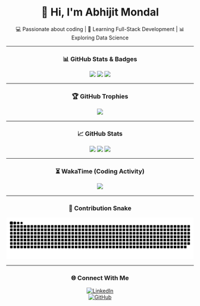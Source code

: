 <!-- Profile README for abhi5404 -->

<div align="center">

# 👋 Hi, I'm Abhijit Mondal  

💻 Passionate about coding | 🚀 Learning Full-Stack Development | 📊 Exploring Data Science  

---

### 📊 GitHub Stats & Badges  

<img src="https://img.shields.io/github/followers/abhi5404?label=Followers&style=for-the-badge&logo=github" />
<img src="https://img.shields.io/github/stars/abhi5404?label=Stars&style=for-the-badge&logo=github" />
<img src="https://img.shields.io/github/last-commit/abhi5404/abhi5404?label=Last%20update&style=for-the-badge" />

---

### 🏆 GitHub Trophies  

<img src="https://github-profile-trophy.vercel.app/?username=abhi5404&theme=radical&row=1&column=6&margin-w=15&margin-h=15" />

---

### 📈 GitHub Stats  

<img src="https://github-readme-stats.vercel.app/api?username=abhi5404&show_icons=true&theme=radical&hide_border=true&border_radius=10" />  
<img src="https://github-readme-streak-stats.herokuapp.com/?user=abhi5404&theme=radical&hide_border=true&border_radius=10" />  
<img src="https://github-readme-stats.vercel.app/api/top-langs/?username=abhi5404&layout=compact&theme=radical&hide_border=true&border_radius=10" />  

---

### ⏳ WakaTime (Coding Activity)  

<!-- Replace YOUR_WAKATIME_USERNAME with your actual WakaTime username -->
<img src="https://github-readme-stats.vercel.app/api/wakatime?username=YOUR_WAKATIME_USERNAME&theme=radical&hide_border=true&border_radius=10" />

---

### 🐍 Contribution Snake  

<img src="https://raw.githubusercontent.com/abhi5404/abhi5404/output/github-contribution-grid-snake.svg" />

---

### 🌐 Connect With Me  

[![LinkedIn](https://img.shields.io/badge/LinkedIn-Abhijit%20Mondal-blue?style=for-the-badge&logo=linkedin)](https://www.linkedin.com/in/abhijit-mondal-7a9138250/)  
[![GitHub](https://img.shields.io/badge/GitHub-abhi5404-lightgrey?style=for-the-badge&logo=github)](https://github.com/abhi5404)  

</div>





